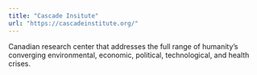 ```yaml
---
title: "Cascade Insitute"
url: "https://cascadeinstitute.org/"
---
```


Canadian research center that addresses the full range of humanity’s converging environmental, economic, political, technological, and health crises.
